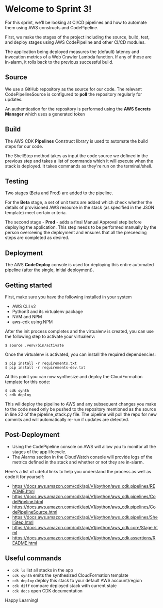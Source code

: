 
# Welcome to Sprint 3! 


For this sprint, we'll be looking at CI/CD pipelines and how to automate them using AWS constructs and CodePipeline.

First, we make the stages of the project including the source, build, test, and deploy stages using AWS CodePipeline and other CI/CD modules.

The application being deployed measures the (default) latency and invocation metrics of a Web Crawler Lambda function. If any of these are in-alarm, it rolls back to the previous successful build.

## Source
We use a GitHub repository as the source for our code. The relevant CodePipelineSource is configured to **poll** the repository regularly for updates.

An authentication for the repository is performed using the **AWS Secrets Manager** which uses a generated token


## Build
The AWS CDK **Pipelines** Construct library is used to automate the build steps for our code. 

The ShellStep method takes as input the code source we defined in the previous step and takes a list of commands which it will execute when the stack is deployed. It takes commands as they're run on the terminal/shell.

## Testing
Two stages (Beta and Prod) are added to the pipeline.

For the **Beta** stage, a set of unit tests are added which check whether the details of provisioned AWS resource in the stack (as specified in the JSON template) meet certain criteria.

The second stage - **Prod** - adds a final Manual Approval step before deploying the application. This step needs to be performed manually by the person overseeing the deployment and ensures that all the preceeding steps are completed as desired.


## Deployment
The AWS **CodeDeploy** console is used for deploying this entire automated pipeline (after the single, initial deployment).


## Getting started

First, make sure you have the following installed in your system
* AWS CLI v2
* Python3 and its virtualenv package
* NVM and NPM 
* aws-cdk using NPM


After the init process completes and the virtualenv is created, you can use the following
step to activate your virtualenv:

```
$ source .venv/bin/activate
```


Once the virtualenv is activated, you can install the required dependencies:

```
$ pip install -r requirements.txt
$ pip install -r requirements-dev.txt
```

At this point you can now synthesize and deploy the CloudFormation template for this code:

```
$ cdk synth
$ cdk deploy
```
This wil deploy the pipeline to AWS and any subsequent changes you make to the code need only be pushed to the repository mentioned as the source in line 22 of the pipeline_stack.py file.
The pipeline will poll the repo for new commits and will automatically re-run if updates are detected.

## Post-Deployment
* Using the CodePipeline console on AWS will allow you to monitor all the stages of the app lifecycle.
* The Alarms section in the CloudWatch console will provide logs of the metrics defined in the stack and whether or not they are in-alarm.

Here's a list of udeful links to help you understand the process as well as code it for yourself:
* https://docs.aws.amazon.com/cdk/api/v1/python/aws_cdk.pipelines/README.html
* https://docs.aws.amazon.com/cdk/api/v1/python/aws_cdk.pipelines/CodePipeline.html
* https://docs.aws.amazon.com/cdk/api/v1/python/aws_cdk.pipelines/CodePipelineSource.html
* https://docs.aws.amazon.com/cdk/api/v1/python/aws_cdk.pipelines/ShellStep.html
* https://docs.aws.amazon.com/cdk/api/v1/python/aws_cdk.core/Stage.html
* https://docs.aws.amazon.com/cdk/api/v1/python/aws_cdk.assertions/README.html
## Useful commands

 * `cdk ls`          list all stacks in the app
 * `cdk synth`       emits the synthesized CloudFormation template
 * `cdk deploy`      deploy this stack to your default AWS account/region
 * `cdk diff`        compare deployed stack with current state
 * `cdk docs`        open CDK documentation

Happy Learning!
